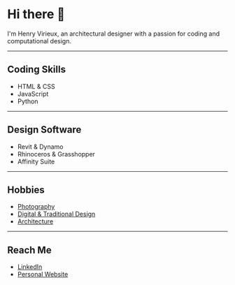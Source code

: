 # Hi there 👋
I'm Henry Virieux, an architectural designer with a passion for coding and computational design.

---

## Coding Skills
- HTML & CSS
- JavaScript
- Python

---

## Design Software
- Revit & Dynamo
- Rhinoceros & Grasshopper
- Affinity Suite

---

## Hobbies
- [Photography](https://www.flickr.com/photos/hrvirieux/)
- [Digital & Traditional Design](https://henry-virieux.artstation.com)
- [Architecture](https://www.behance.net/henryvirieux)

---

## Reach Me
- [LinkedIn](https://www.linkedin.com/in/henryvirieux/) 
- [Personal Website](https://www.henryvirieux.com) 
